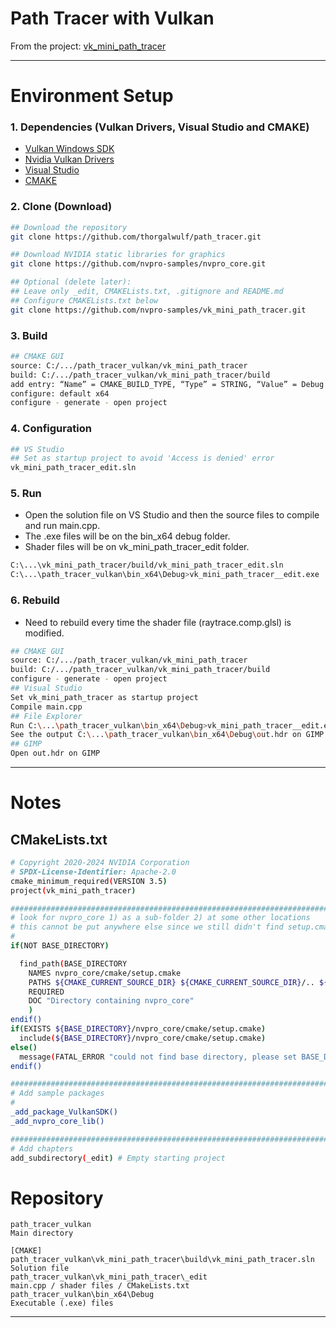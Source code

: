 # Path Tracer with Vulkan

From the project: [vk_mini_path_tracer](https://github.com/nvpro-samples/vk_mini_path_tracer)

---

# Environment Setup

### 1. Dependencies (Vulkan Drivers, Visual Studio and CMAKE)
- [Vulkan Windows SDK](https://vulkan.lunarg.com/sdk/home)
- [Nvidia Vulkan Drivers](https://developer.nvidia.com/vulkan-driver)
- [Visual Studio](https://visualstudio.microsoft.com/downloads/)
- [CMAKE](https://cmake.org/download/)

### 2. Clone (Download)
```bash
## Download the repository
git clone https://github.com/thorgalwulf/path_tracer.git

## Download NVIDIA static libraries for graphics
git clone https://github.com/nvpro-samples/nvpro_core.git 

## Optional (delete later):
## Leave only _edit, CMAKELists.txt, .gitignore and README.md
## Configure CMAKELists.txt below
git clone https://github.com/nvpro-samples/vk_mini_path_tracer.git 
```

### 3. Build
```bash
## CMAKE GUI
source: C:/.../path_tracer_vulkan/vk_mini_path_tracer 
build: C:/.../path_tracer_vulkan/vk_mini_path_tracer/build
add entry: “Name” = CMAKE_BUILD_TYPE, “Type” = STRING, “Value” = Debug
configure: default x64
configure - generate - open project
```

### 4. Configuration
```bash
## VS Studio
## Set as startup project to avoid 'Access is denied' error
vk_mini_path_tracer_edit.sln
```

### 5. Run
- Open the solution file on VS Studio and then the source files to compile and run main.cpp. 
- The .exe files will be on the bin_x64 debug folder.
- Shader files will be on vk_mini_path_tracer\_edit folder.
```bash
C:\...\vk_mini_path_tracer/build/vk_mini_path_tracer_edit.sln 
C:\...\path_tracer_vulkan\bin_x64\Debug>vk_mini_path_tracer__edit.exe
```

### 6. Rebuild
- Need to rebuild every time the shader file (raytrace.comp.glsl) is modified.
```bash
## CMAKE GUI
source: C:/.../path_tracer_vulkan/vk_mini_path_tracer 
build: C:/.../path_tracer_vulkan/vk_mini_path_tracer/build
configure - generate - open project
## Visual Studio
Set vk_mini_path_tracer as startup project
Compile main.cpp
## File Explorer
Run C:\...\path_tracer_vulkan\bin_x64\Debug>vk_mini_path_tracer__edit.exe
See the output C:\...\path_tracer_vulkan\bin_x64\Debug\out.hdr on GIMP
## GIMP
Open out.hdr on GIMP
```

---

# Notes

## CMakeLists.txt
```bash
# Copyright 2020-2024 NVIDIA Corporation
# SPDX-License-Identifier: Apache-2.0
cmake_minimum_required(VERSION 3.5)
project(vk_mini_path_tracer)

#####################################################################################
# look for nvpro_core 1) as a sub-folder 2) at some other locations
# this cannot be put anywhere else since we still didn't find setup.cmake yet
#
if(NOT BASE_DIRECTORY)

  find_path(BASE_DIRECTORY
    NAMES nvpro_core/cmake/setup.cmake
    PATHS ${CMAKE_CURRENT_SOURCE_DIR} ${CMAKE_CURRENT_SOURCE_DIR}/.. ${CMAKE_CURRENT_SOURCE_DIR}/../.. 
    REQUIRED
    DOC "Directory containing nvpro_core"
    )
endif()
if(EXISTS ${BASE_DIRECTORY}/nvpro_core/cmake/setup.cmake)
  include(${BASE_DIRECTORY}/nvpro_core/cmake/setup.cmake)
else()
  message(FATAL_ERROR "could not find base directory, please set BASE_DIRECTORY to folder containing nvpro_core")
endif()

#####################################################################################
# Add sample packages
#
_add_package_VulkanSDK()
_add_nvpro_core_lib()

#####################################################################################
# Add chapters
add_subdirectory(_edit) # Empty starting project
```

# Repository

```
path_tracer_vulkan                                                    Main directory

[CMAKE]
path_tracer_vulkan\vk_mini_path_tracer\build\vk_mini_path_tracer.sln  Solution file
path_tracer_vulkan\vk_mini_path_tracer\_edit                          main.cpp / shader files / CMakeLists.txt
path_tracer_vulkan\bin_x64\Debug                                      Executable (.exe) files
```

---
